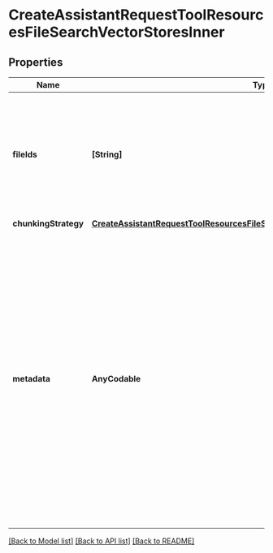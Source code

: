 # CreateAssistantRequestToolResourcesFileSearchVectorStoresInner

## Properties
Name | Type | Description | Notes
------------ | ------------- | ------------- | -------------
**fileIds** | **[String]** | A list of [file](/docs/api-reference/files) IDs to add to the vector store. There can be a maximum of 10000 files in a vector store.  | [optional] 
**chunkingStrategy** | [**CreateAssistantRequestToolResourcesFileSearchVectorStoresInnerChunkingStrategy**](CreateAssistantRequestToolResourcesFileSearchVectorStoresInnerChunkingStrategy.md) |  | [optional] 
**metadata** | **AnyCodable** | Set of 16 key-value pairs that can be attached to a vector store. This can be useful for storing additional information about the vector store in a structured format. Keys can be a maximum of 64 characters long and values can be a maximum of 512 characters long.  | [optional] 

[[Back to Model list]](../README.md#documentation-for-models) [[Back to API list]](../README.md#documentation-for-api-endpoints) [[Back to README]](../README.md)


